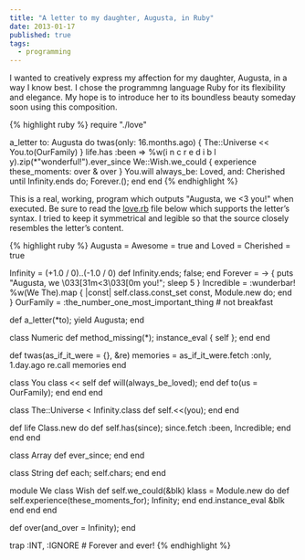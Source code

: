 ```yaml
---
title: "A letter to my daughter, Augusta, in Ruby"
date: 2013-01-17
published: true
tags:
  - programming
---
```


I wanted to creatively express my affection for my daughter, Augusta, in a way I know best. I chose the programmng language Ruby for its flexibility and elegance. My hope is to introduce her to its boundless beauty someday soon using this composition.

{% highlight ruby %}
require "./love"

a_letter to: Augusta do
  twas(only: 16.months.ago) { The::Universe << You.to(OurFamily) }
  life.has :been => %w(i n c r e d i b l y).zip(*"wonderful!").ever_since
  We::Wish.we_could { experience these_moments: over & over }
  You.will always_be: Loved, and: Cherished
  until Infinity.ends do; Forever.(); end
end
{% endhighlight %}

This is a real, working, program which outputs "Augusta, we &lt;3 you!" when executed. Be sure to read the [love.rb](https://github.com/jpfuentes2/a-letter-to-Augusta/blob/master/love.rb) file below which supports the letter’s syntax. I tried to keep it symmetrical and legible so that the source closely resembles the letter’s content.

{% highlight ruby %}
Augusta = Awesome = true and Loved = Cherished = true

Infinity = (+1.0 / 0)..(-1.0 / 0)
def Infinity.ends; false; end
Forever = -> { puts "Augusta, we \033[31m<3\033[0m you!"; sleep 5 }
Incredible = :wunderbar!
%w(We The).map { |const| self.class.const_set const, Module.new do; end }
OurFamily = :the_number_one_most_important_thing # not breakfast

def a_letter(*to); yield Augusta; end

class Numeric
  def method_missing(*); instance_eval { self }; end
end

def twas(as_if_it_were = {}, &re)
  memories = as_if_it_were.fetch :only, 1.day.ago
  re.call memories
end

class You
  class << self
    def will(always_be_loved); end
    def to(us = OurFamily); end
  end
end

class The::Universe < Infinity.class
  def self.<<(you); end
end

def life
  Class.new do
    def self.has(since); since.fetch :been, Incredible; end
  end
end

class Array
  def ever_since; end
end

class String
  def each; self.chars; end
end

module We
  class Wish
    def self.we_could(&blk)
      klass = Module.new do
        def self.experience(these_moments_for); Infinity; end
      end.instance_eval &blk
    end
  end
end

def over(and_over = Infinity); end

trap :INT, :IGNORE # Forever and ever!
{% endhighlight %}
